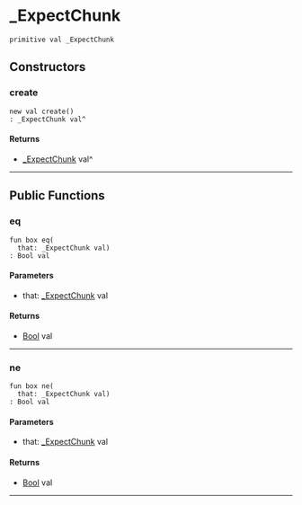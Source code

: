 # _ExpectChunk

```pony
primitive val _ExpectChunk
```

## Constructors

### create

```pony
new val create()
: _ExpectChunk val^
```

#### Returns

* [_ExpectChunk](net-http-_ExpectChunk) val^

---

## Public Functions

### eq

```pony
fun box eq(
  that: _ExpectChunk val)
: Bool val
```
#### Parameters

*   that: [_ExpectChunk](net-http-_ExpectChunk) val

#### Returns

* [Bool](builtin-Bool) val

---

### ne

```pony
fun box ne(
  that: _ExpectChunk val)
: Bool val
```
#### Parameters

*   that: [_ExpectChunk](net-http-_ExpectChunk) val

#### Returns

* [Bool](builtin-Bool) val

---

